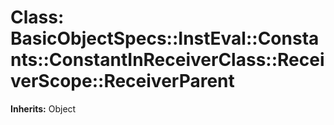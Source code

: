 # Class: BasicObjectSpecs::InstEval::Constants::ConstantInReceiverClass::ReceiverScope::ReceiverParent
**Inherits:** Object
    




